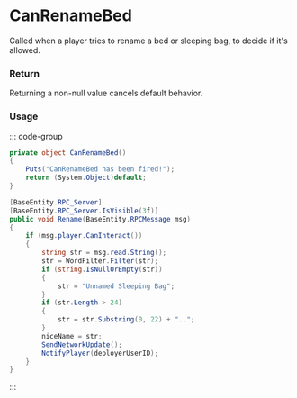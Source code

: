 # CanRenameBed
<Badge type="info" text="Player"/><Badge type="danger" text="Carbon Compatible"/><Badge type="warning" text="Oxide Compatible"/>
Called when a player tries to rename a bed or sleeping bag, to decide if it's allowed.

### Return
Returning a non-null value cancels default behavior.

### Usage
::: code-group
```csharp [Example]
private object CanRenameBed()
{
	Puts("CanRenameBed has been fired!");
	return (System.Object)default;
}
```
```csharp [Source — Assembly-CSharp @ SleepingBag]
[BaseEntity.RPC_Server]
[BaseEntity.RPC_Server.IsVisible(3f)]
public void Rename(BaseEntity.RPCMessage msg)
{
	if (msg.player.CanInteract())
	{
		string str = msg.read.String();
		str = WordFilter.Filter(str);
		if (string.IsNullOrEmpty(str))
		{
			str = "Unnamed Sleeping Bag";
		}
		if (str.Length > 24)
		{
			str = str.Substring(0, 22) + "..";
		}
		niceName = str;
		SendNetworkUpdate();
		NotifyPlayer(deployerUserID);
	}
}

```
:::
